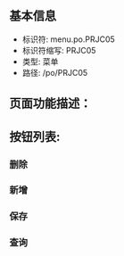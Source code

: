 
## 基本信息

- 标识符: menu.po.PRJC05
- 标识符缩写: PRJC05
- 类型: 菜单
- 路径: /po/PRJC05

## 页面功能描述：





## 按钮列表:


### 删除



### 新增



### 保存



### 查询


